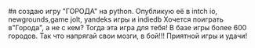 #я создаю игру "ГОРОДА" на python. Опубликую её в intch io, newgrounds,game jolt, yandeks игры и indiedb
Хочется поиграть в"Города", а не с кем? Тогда эта игра для тебя! В базе игры более 600 городов. Так что напрягай свои мозги,  в бой!!! 
Приятной игры и удачи!
